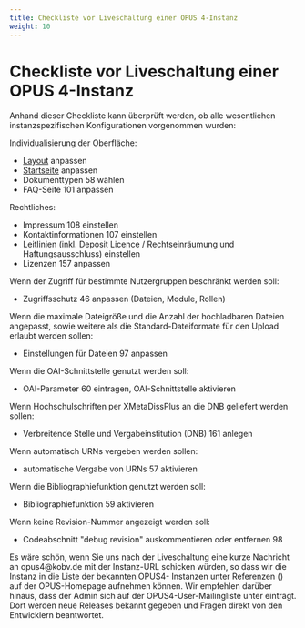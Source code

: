 ```yaml
---
title: Checkliste vor Liveschaltung einer OPUS 4-Instanz
weight: 10
---
```


# Checkliste vor Liveschaltung einer OPUS 4-Instanz

Anhand dieser Checkliste kann überprüft werden, ob alle wesentlichen instanzspezifischen Konfigurationen vorgenommen wurden:

Individualisierung der Oberfläche:

* [Layout](layout.html) anpassen
* [Startseite](startpage.html) anpassen
* Dokumenttypen 58 wählen
* FAQ-Seite 101 anpassen

Rechtliches:

* Impressum 108 einstellen
* Kontaktinformationen 107 einstellen
* Leitlinien (inkl. Deposit Licence / Rechtseinräumung und Haftungsausschluss) einstellen
* Lizenzen 157 anpassen

Wenn der Zugriff für bestimmte Nutzergruppen beschränkt werden soll:

* Zugriffsschutz 46 anpassen (Dateien, Module, Rollen)

Wenn die maximale Dateigröße und die Anzahl der hochladbaren Dateien angepasst, sowie weitere als die Standard-Dateiformate für den Upload erlaubt werden sollen:

* Einstellungen für Dateien 97 anpassen

Wenn die OAI-Schnittstelle genutzt werden soll:

* OAI-Parameter 60 eintragen, OAI-Schnittstelle aktivieren

Wenn Hochschulschriften per XMetaDissPlus an die DNB geliefert werden sollen:

* Verbreitende Stelle und Vergabeinstitution (DNB) 161 anlegen

Wenn automatisch URNs vergeben werden sollen:

* automatische Vergabe von URNs 57 aktivieren

Wenn die Bibliographiefunktion genutzt werden soll:

* Bibliographiefunktion 59 aktivieren

Wenn keine Revision-Nummer angezeigt werden soll:

* Codeabschnitt "debug revision" auskommentieren oder entfernen 98

<p class="info" markdown="1">
Es wäre schön, wenn Sie uns nach der Liveschaltung eine kurze Nachricht an opus4@kobv.de mit der Instanz-URL schicken würden,
so dass wir die Instanz in die Liste der bekannten OPUS4- Instanzen unter Referenzen (<http://www.kobv.de/opus4/referenzen/>)
auf der OPUS-Homepage aufnehmen können. Wir empfehlen darüber hinaus, dass der Admin sich auf der OPUS4-User-Mailingliste unter
<http://listserv.zib.de/mailman/listinfo/kobv-opus-tester> einträgt. Dort werden neue Releases bekannt gegeben und Fragen direkt
von den Entwicklern beantwortet.
</p>
